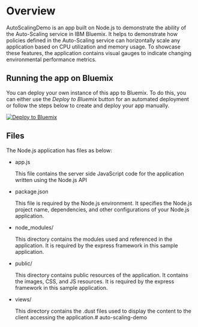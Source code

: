 # Overview

AutoScalingDemo is an app built on Node.js to demonstrate the ability
of the Auto-Scaling service in IBM Bluemix. It helps to demonstrate how policies
defined in the Auto-Scaling service can horizontally scale any application
based on CPU utilization and memory usage. To showcase these features,
the application contains visual gauges to indicate changing environmental
performance metrics.

## Running the app on Bluemix

You can deploy your own instance of this app to Bluemix. To do this, you can either use the _Deploy to Bluemix_ button for an automated deployment or follow the steps below to create and deploy your app manually.
  
[![Deploy to Bluemix](https://bluemix.net/deploy/button.png)](https://bluemix.net/deploy)  


## Files

The Node.js application has files as below:

*   app.js

	This file contains the server side JavaScript code for the application written using the Node.js API

*   package.json

	This file is required by the Node.js environment. It specifies the Node.js project name, dependencies, and other configurations of your Node.js application.

*   node_modules/

	This directory contains the modules used and referenced in the application. It is required by the express framework in this sample application.

*   public/

	This directory contains public resources of the application. It contains the images, CSS, and JS resources. It is required by the express framework in this sample application.

*   views/

	This directory contains the .dust files used to display the content to the client accessing the application.# auto-scaling-demo
